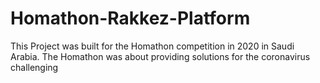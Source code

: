 # Homathon-Rakkez-Platform
This Project was built for the Homathon competition in 2020 in Saudi Arabia. The Homathon was about providing solutions for the coronavirus challenging
